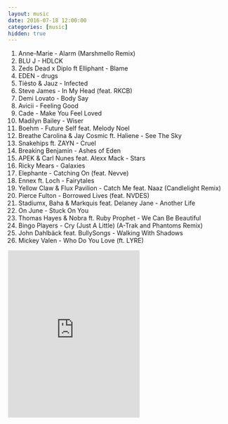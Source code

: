 ```yaml
---
layout: music
date: 2016-07-18 12:00:00
categories: [music]
hidden: true
---
```

1. Anne-Marie - Alarm (Marshmello Remix)
2. BLU J - HDLCK
3. Zeds Dead x Diplo ft Elliphant - Blame
4. EDEN - drugs
5. Tiėsto & Jauz - Infected
6. Steve James - In My Head (feat. RKCB)
7. Demi Lovato - Body Say
8. Avicii - Feeling Good
9. Cade - Make You Feel Loved
10. Madilyn Bailey - Wiser
11. Boehm - Future Self feat. Melody Noel
12. Breathe Carolina & Jay Cosmic ft. Haliene - See The Sky
13. Snakehips ft. ZAYN - Cruel
14. Breaking Benjamin - Ashes of Eden
15. APEK & Carl Nunes feat. Alexx Mack - Stars
16. Ricky Mears - Galaxies
17. Elephante - Catching On (feat. Nevve)
18. Ennex ft. Loch - Fairytales
19. Yellow Claw & Flux Pavilion - Catch Me feat. Naaz (Candlelight Remix)
20. Pierce Fulton - Borrowed Lives (feat. NVDES)
21. Stadiumx, Baha & Markquis feat. Delaney Jane - Another Life
22. On June - Stuck On You
23. Thomas Hayes & Nobra ft. Ruby Prophet - We Can Be Beautiful
24. Bingo Players - Cry (Just A Little) (A-Trak and Phantoms Remix)
25. John Dahlbäck feat. BullySongs - Walking With Shadows
26. Mickey Valen - Who Do You Love (ft. LYRE)

<div class="center">
  <iframe src="https://embed.spotify.com/?uri=spotify%3Aalbum%3A6EfnzpMmmCXUcASE77MeVc&theme=white" width="300" height="380" frameborder="0" allowtransparency="true"></iframe>
</div>